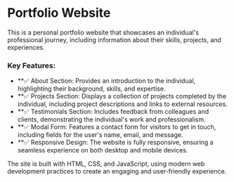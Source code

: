 # Portfolio Website
This is a personal portfolio website that showcases an individual's professional journey, including information about their skills, projects, and experiences.

### Key Features:
- **✅ About Section: Provides an introduction to the individual, highlighting their background, skills, and expertise.
- **✅ Projects Section: Displays a collection of projects completed by the individual, including project descriptions and links to external resources.
- **✅ Testimonials Section: Includes feedback from colleagues and clients, demonstrating the individual's work and professionalism.
- **✅ Modal Form: Features a contact form for visitors to get in touch, including fields for the user's name, email, and message.
- **✅ Responsive Design: The website is fully responsive, ensuring a seamless experience on both desktop and mobile devices.

The site is built with HTML, CSS, and JavaScript, using modern web development practices to create an engaging and user-friendly experience.

